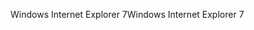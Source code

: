 <span data-ttu-id="7e349-101">Windows Internet Explorer 7</span><span class="sxs-lookup"><span data-stu-id="7e349-101">Windows Internet Explorer 7</span></span>